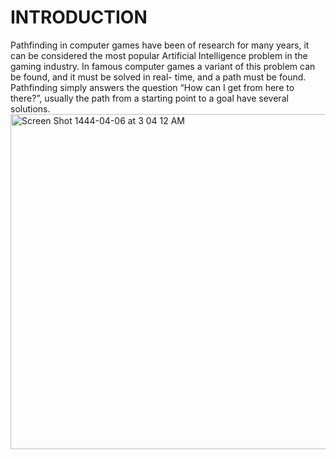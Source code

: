 # INTRODUCTION
Pathfinding in computer games have been of research for many years, it can be considered the most popular Artificial Intelligence problem in the gaming industry.
In famous computer games a variant of this problem can be found, and it must be solved in real- time, and a path must be found.
Pathfinding simply answers the question “How can I get from here to there?”, usually the path from a starting point to a goal have several solutions.
<img width="536" alt="Screen Shot 1444-04-06 at 3 04 12 AM" src="https://user-images.githubusercontent.com/75269916/198908534-33d33b16-5122-41c8-95b6-7475fbbc288b.png">
